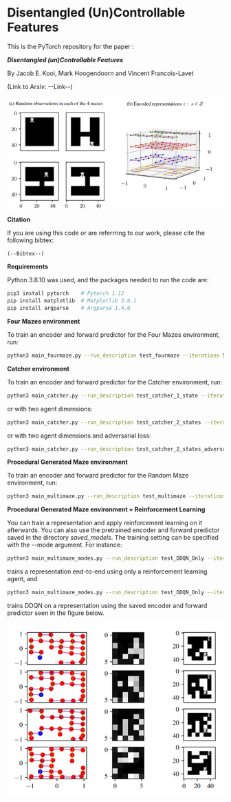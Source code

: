 # Disentangled (Un)Controllable Features

This is the PyTorch repository for the paper : 

***Disentangled (un)Controllable Features***

By Jacob E. Kooi, Mark Hoogendoorn and Vincent Francois-Lavet 

(Link to Arxiv: --Link--)


![Four Mazes](Github.png)

**Citation**

If you are using this code or are referrring to our work, please cite the following bibtex: 

```
(--Bibtex--)
```

**Requirements**

Python 3.8.10 was used, and the packages needed to run the code are:

```bash
pip3 install pytorch    # Pytorch 1.12
pip install matplotlib  # Matplotlib 3.6.1
pip install argparse    # Argparse 1.4.0
```

**Four Mazes environment**

To train an encoder and forward predictor for the Four Mazes environment, run:
```bash
python3 main_fourmaze.py --run_description test_fourmaze --iterations 50000
```


**Catcher environment**

To train an encoder and forward predictor for the Catcher environment, run:
```bash
python3 main_catcher.py --run_description test_catcher_1_state --iterations 200000 --agent_dim 1 --entropy_scaler 5
```
or with two agent dimensions:
```bash
python3 main_catcher.py --run_description test_catcher_2_states --iterations 200000 --agent_dim 2 --entropy_scaler 5
```
or with two agent dimensions and adversarial loss:
```bash
python3 main_catcher.py --run_description test_catcher_2_states_adversarial --iterations 200000 --agent_dim 2 --entropy_scaler 5 --adversarial True
```


**Procedural Generated Maze environment**

To train an encoder and forward predictor for the Random Maze environment, run:

```bash
python3 main_multimaze.py --run_description test_multimaze --iterations 250000 --entropy_scaler 8
```

**Procedural Generated Maze environment + Reinforcement Learning**

You can train a representation and apply reinforcement learning on it afterwards. You can also use the pretrained encoder and forward predictor saved in the directory *saved_models*. The training setting can be specified with the --mode argument. For instance:
```bash
python3 main_multimaze_modes.py --run_description test_DDQN_Only --iterations 500500 --mode dqn_only
```
trains a representation end-to-end using only a reinforcement learning agent, and 
```bash
python3 main_multimaze_modes.py --run_description test_DDQN_Only --iterations 500500 --mode pretrain_saved_model
```
trains DDQN on a representation using the saved encoder and forward predictor seen in the figure below.

![Saved Representation](saved_representation.png)


